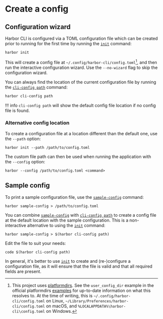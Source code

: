 # Create a config

## Configuration wizard

Harbor CLI is configured via a TOML configuration file which can be created prior to running for the first time by running the [`init`](../../commands/init/#init_1) command:

```
harbor init
```

This will create a config file at `~/.config/harbor-cli/config.toml`[^1], and then run the interactive configuration wizard. Use the `--no-wizard` flag to skip the configuration wizard.

You can always find the location of the current configuration file by running the [`cli-config path`](../../commands/cli-config/#cli-config-path) command:

```bash
harbor cli-config path
```

!!! info
    `cli-config path` will show the default config file location if no config file is found.


### Alternative config location

To create a configuration file at a location different than the default one, use the `--path` option:

```
harbor init --path /path/to/config.toml
```

The custom file path can then be used when running the application with the `--config` option:

```
harbor --config /path/to/config.toml <command>
```


## Sample config
To print a sample configuration file, use the [`sample-config`](../../commands/sample-config/) command:

```
harbor sample-config > /path/to/config.toml
```

You can combine [`sample-config`](../../commands/sample-config/) with [`cli-config path`](../../commands/cli-config/#cli-config-path) to create a config file at the default location with the sample configuration. This is a non-interactive alternative to using the [`init`](../../commands/init/#init_1) command:

```
harbor sample-config > $(harbor cli-config path)
```

Edit the file to suit your needs:

```
code $(harbor cli-config path)
```

In general, it's better to use [`init`](../../commands/init/#init_1) to create and (re-)configure a configuration file, as it will ensure that the file is valid and that all required fields are present.

[^1]: This project uses [platformdirs](https://pypi.org/project/platformdirs/). See the `user_config_dir` example in the official platformdirs [examples](https://pypi.org/project/platformdirs/#example-output) for up-to-date information on what this resolves to. At the time of writing, this is `~/.config/harbor-cli/config.toml` on Linux, `~/Library/Preferences/harbor-cli/config.toml` on macOS, and `%LOCALAPPDATA%\harbor-cli\config.toml` on Windows.
